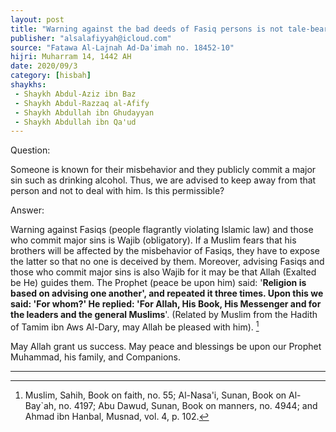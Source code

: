 ```yaml
---
layout: post
title: "Warning against the bad deeds of Fasiq persons is not tale-bearing"
publisher: "alsalafiyyah@icloud.com"
source: "Fatawa Al-Lajnah Ad-Da'imah no. 18452-10"
hijri: Muharram 14, 1442 AH
date: 2020/09/3
category: [hisbah]
shaykhs: 
 - Shaykh Abdul-Aziz ibn Baz
 - Shaykh Abdul-Razzaq al-Afify
 - Shaykh Abdullah ibn Ghudayyan
 - Shaykh Abdullah ibn Qa'ud
---
```


Question:

Someone is known for their misbehavior and they publicly commit a major sin such as drinking alcohol. Thus, we are advised to keep away from that person and not to deal with him. Is this permissible? 

Answer:

Warning against Fasiqs (people flagrantly violating Islamic law) and those who commit major sins is Wajib (obligatory). If a Muslim fears that his brothers will be affected by the misbehavior of Fasiqs, they have to expose the latter so that no one is deceived by them. Moreover, advising Fasiqs and those who commit major sins is also Wajib for it may be that Allah (Exalted be He) guides them. The Prophet (peace be upon him) said: '**Religion is based on advising one another', and repeated it three times. Upon this we said: 'For whom?' He replied: 'For Allah, His Book, His Messenger and for the leaders and the general Muslims**'. (Related by Muslim from the Hadith of Tamim ibn Aws Al-Dary, may Allah be pleased with him). [^1]

May Allah grant us success. May peace and blessings be upon our Prophet Muhammad, his family, and Companions. 

---

[^1]: Muslim, Sahih, Book on faith, no. 55; Al-Nasa'i, Sunan, Book on Al-Bay`ah, no. 4197; Abu Dawud, Sunan, Book on manners, no. 4944; and Ahmad ibn Hanbal, Musnad, vol. 4, p. 102.
